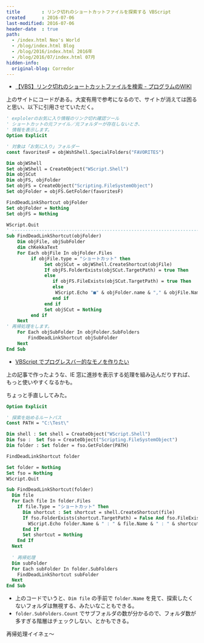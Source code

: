 ```yaml
---
title        : リンク切れのショートカットファイルを探索する VBScript
created      : 2016-07-06
last-modified: 2016-07-06
header-date  : true
path:
  - /index.html Neo's World
  - /blog/index.html Blog
  - /blog/2016/index.html 2016年
  - /blog/2016/07/index.html 07月
hidden-info:
  original-blog: Corredor
---
```


- [【VBS】リンク切れのショートカットファイルを検索 - プログラムのWIKI](https://sites.google.com/site/sakuraprogram/vbs/rinku-gire-no-shotokatto-fairu-wo-kensaku)

上のサイトにコードがある。大変有用で参考になるので、サイトが消えては困ると思い、以下に引用させていただく。

```vb
' explolerのお気に入り情報のリンク切れ確認ツール
' ショートカットの元ファイル／元フォルダーが存在しないとき、
' 情報を表示します。
Option Explicit

' 対象は「お気に入り」フォルダー
const favoritesF = objWshShell.SpecialFolders("FAVORITES")

Dim objWShell
Set objWShell = CreateObject("WScript.Shell")
Dim objSCut
Dim objFS, objFolder
Set objFS = CreateObject("Scripting.FileSystemObject")
Set objFolder = objFS.GetFolder(favoritesF)

FindDeadLinkShortcut objFolder
Set objFolder = Nothing
Set objFS = Nothing

WScript.Quit
' -------------------------------------------------------------------------------
Sub FindDeadLinkShortcut(objFolder)
    Dim objFile, objSubFolder
    dim chKekkaText
    For Each objFile In objFolder.Files
         if objFile.type = "ショートカット" then
              Set objSCut = objWShell.CreateShortcut(objFile)
              If objFS.FolderExists(objSCut.TargetPath) = true Then
              else
                 if objFS.FileExists(objSCut.TargetPath) = true Then
                 else
                  WScript.Echo "■" & objFolder.name & "," & objFile.Name & "," & objSCut.TargetPath
                 end if
              end if
              Set objSCut = Nothing
         end if
    Next
' 再帰処理をします。
    For Each objSubFolder In objFolder.SubFolders
        FindDeadLinkShortcut objSubFolder
    Next
End Sub
```

- [VBScript でプログレスバー的なモノを作りたい](/blog/2016/06/24-01.html)

上の記事で作ったような、IE 窓に進捗を表示する処理を組み込んだりすれば、もっと使いやすくなるかも。

ちょっと手直ししてみた。

```vb
Option Explicit

' 探索を始めるルートパス
Const PATH = "C:\Test\"

Dim shell : Set shell = CreateObject("WScript.Shell")
Dim fso :  Set fso = CreateObject("Scripting.FileSystemObject")
Dim folder : Set folder = fso.GetFolder(PATH)

FindDeadLinkShortcut folder

Set folder = Nothing
Set fso = Nothing
WScript.Quit

Sub FindDeadLinkShortcut(folder)
  Dim file
  For Each file In folder.Files
    If file.Type = "ショートカット" Then
      Dim shortcut : Set shortcut = shell.CreateShortcut(file)
      If fso.FolderExists(shortcut.TargetPath) = False And fso.FileExists(shortcut.TargetPath) = False Then
        WScript.Echo folder.Name & " : " & file.Name & " : " & shortcut.TargetPath
      End If
      Set shortcut = Nothing
    End If
  Next
  
  ' 再帰処理
  Dim subFolder
  For Each subFolder In folder.SubFolders
    FindDeadLinkShortcut subFolder
  Next
End Sub
```

- 上のコードでいうと、`Dim file` の手前で `folder.Name` を見て、探索したくないフォルダは無視する、みたいなこともできる。
- `folder.SubFolders.Count` でサブフォルダの数が分かるので、フォルダ数が多すぎる階層はチェックしない、とかもできる。

再帰処理イイネェ～
